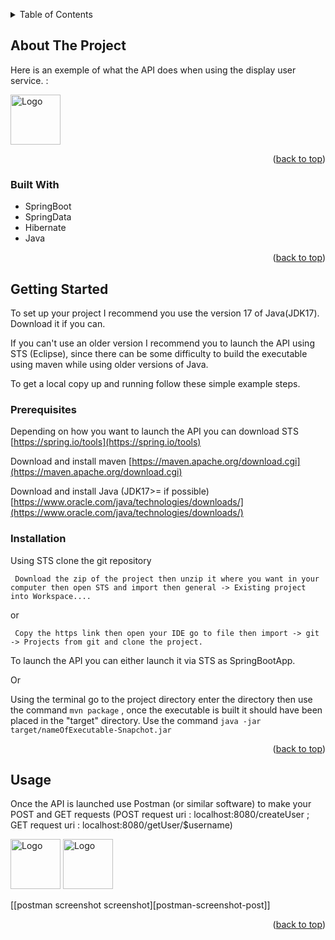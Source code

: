 <!-- Improved compatibility of back to top link: See: https://github.com/othneildrew/Best-README-Template/pull/73 -->
<a name="readme-top"></a>
<!--
*** This readme is inspired from opensource Best readme template https://github.com/othneildrew/Best-README-Template/blob/master/BLANK_README.md-->

<!-- PROJECT SHIELDS -->
<!--
*** I'm using markdown "reference style" links for readability.
*** Reference links are enclosed in brackets [ ] instead of parentheses ( ).
*** See the bottom of this document for the declaration of the reference variables
*** for contributors-url, forks-url, etc. This is an optional, concise syntax you may use.
*** https://www.markdownguide.org/basic-syntax/#reference-style-links
-->


<!-- TABLE OF CONTENTS -->
<details>
  <summary>Table of Contents</summary>
  <ol>
    <li>
      <a href="#about-the-project">About The Project</a>
      <ul>
        <li><a href="#built-with">Built With</a></li>
      </ul>
    </li>
    <li>
      <a href="#getting-started">Getting Started</a>
      <ul>
        <li><a href="#prerequisites">Prerequisites</a></li>
        <li><a href="#installation">Installation</a></li>
      </ul>
    </li>
    <li><a href="#usage">Usage</a></li>
  </ol>
</details>



<!-- ABOUT THE PROJECT -->
## About The Project

Here is an exemple of what the API does when using the display user service. : 

<img src="/idrisG/test_offer/blob/main/postman-get.png" alt="Logo" width="80" height="80">


<p align="right">(<a href="#readme-top">back to top</a>)</p>



### Built With

<ul>
  <li>SpringBoot</li>
  <li>SpringData</li>
  <li>Hibernate</li>
  <li>Java</li>
</ul>

<p align="right">(<a href="#readme-top">back to top</a>)</p>



<!-- GETTING STARTED -->
## Getting Started

To set up your project I recommend you use the version 17 of Java(JDK17). Download it if you can.

If you can't use an older version I recommend you to launch the API using STS (Eclipse), since there can be some difficulty to build the executable using maven while using older versions of Java.

To get a local copy up and running follow these simple example steps.

### Prerequisites

Depending on how you want to launch the API you can download STS [https://spring.io/tools](https://spring.io/tools)

Download and install maven [https://maven.apache.org/download.cgi](https://maven.apache.org/download.cgi)

Download and install Java (JDK17>= if possible) [https://www.oracle.com/java/technologies/downloads/](https://www.oracle.com/java/technologies/downloads/)


### Installation
Using STS clone the git repository 

``` Download the zip of the project then unzip it where you want in your computer then open STS and import then general -> Existing project into Workspace....```

or

``` Copy the https link then open your IDE go to file then import -> git -> Projects from git and clone the project.```

To launch the API you can either launch it via STS as SpringBootApp.

Or

Using the terminal go to the project directory enter the directory then use the command  ```mvn package``` , once the executable is built it should have been placed in the "target" directory. Use the command ```java -jar target/nameOfExecutable-Snapchot.jar```


<p align="right">(<a href="#readme-top">back to top</a>)</p>



<!-- USAGE EXAMPLES -->
## Usage

Once the API is launched use Postman (or similar software) to make your POST and GET requests (POST request uri : localhost:8080/createUser ; GET request uri : localhost:8080/getUser/$username)

<img src="/idrisG/test_offer/blob/main/postman-get.png" alt="Logo" width="80" height="80">
<img src="/idrisG/test_offer/blob/main/postman-post.png" alt="Logo" width="80" height="80">

[[postman screenshot screenshot][postman-screenshot-post]]

<p align="right">(<a href="#readme-top">back to top</a>)</p>

